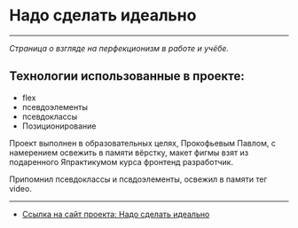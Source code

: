 # Надо сделать идеально
***
_Страница о взгляде на перфекционизм в работе и учёбе._

## __Технологии использованные в проекте:__

* flex
* псевдоэлементы
* псевдоклассы
* Позиционирование



Проект выполнен в образовательных целях, Прокофьевым Павлом,
c намерением освежить в памяти вёрстку, макет фигмы взят из подаренного Япрактикумом курса фронтенд разработчик.

Припомнил псевдоклассы и псвдоэлементы, освежил в памяти тег video.
***

* [Ссылка на сайт проекта: Надо сделать идеально](https://nado-sdelat-idealno-main.vercel.app) 
